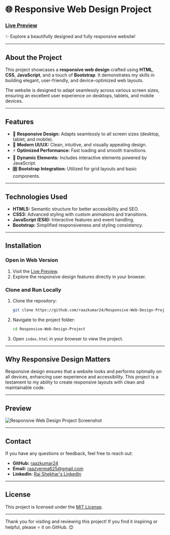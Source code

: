
# 🌐 Responsive Web Design Project  

### [Live Preview](https://raazkumar24.github.io/Responsive-Web-Design-Project/)  
✨ Explore a beautifully designed and fully responsive website!  

---

## About the Project  
This project showcases a **responsive web design** crafted using **HTML**, **CSS**, **JavaScript**, and a touch of **Bootstrap**. It demonstrates my skills in building elegant, user-friendly, and device-optimized web layouts.  

The website is designed to adapt seamlessly across various screen sizes, ensuring an excellent user experience on desktops, tablets, and mobile devices.  

---

## Features  
- 📱 **Responsive Design:** Adapts seamlessly to all screen sizes (desktop, tablet, and mobile).  
- 🎨 **Modern UI/UX:** Clean, intuitive, and visually appealing design.  
- ⚡ **Optimized Performance:** Fast loading and smooth transitions.  
- 🔧 **Dynamic Elements:** Includes interactive elements powered by JavaScript.  
- 🎛️ **Bootstrap Integration:** Utilized for grid layouts and basic components.  

---

## Technologies Used  
- **HTML5:** Semantic structure for better accessibility and SEO.  
- **CSS3:** Advanced styling with custom animations and transitions.  
- **JavaScript (ES6):** Interactive features and event handling.  
- **Bootstrap:** Simplified responsiveness and styling consistency.  

---

## Installation  

### Open in Web Version  
1. Visit the [Live Preview](https://raazkumar24.github.io/Responsive-Web-Design-Project/).  
2. Explore the responsive design features directly in your browser.  

### Clone and Run Locally  
1. Clone the repository:  
   ```bash
   git clone https://github.com/raazkumar24/Responsive-Web-Design-Project.git
   ```  
2. Navigate to the project folder:  
   ```bash
   cd Responsive-Web-Design-Project
   ```  
3. Open `index.html` in your browser to view the project.  

---

## Why Responsive Design Matters  
Responsive design ensures that a website looks and performs optimally on all devices, enhancing user experience and accessibility. This project is a testament to my ability to create responsive layouts with clean and maintainable code.  

---

## Preview  
![Responsive Web Design Project Screenshot](https://drive.google.com/file/d/12qlVQmUUdefMmbDHTnYZSYkLc35TVzfe/view?usp=drive_link)  

---

## Contact  
If you have any questions or feedback, feel free to reach out:  
- **GitHub:** [raazkumar24](https://github.com/raazkumar24)  
- **Email:** raazverma625@gmail.com  
- **LinkedIn:** [Raj Shekhar's LinkedIn](https://www.linkedin.com/in/raj-shekhar-799898214)  

---

## License  
This project is licensed under the [MIT License](./LICENSE).  

---

Thank you for visiting and reviewing this project! If you find it inspiring or helpful, please ⭐ it on GitHub. 😊
```

